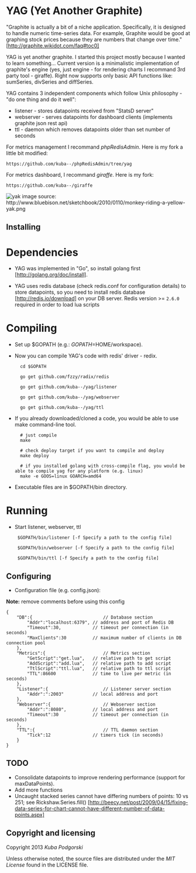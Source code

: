 YAG (Yet Another Graphite)
==========================

"Graphite is actually a bit of a niche application. Specifically, it is designed to handle numeric time-series data. For example, Graphite would be good at graphing stock prices because they are numbers that change over time."
[http://graphite.wikidot.com/faq#toc0]

YAG is yet another graphite. I started this project mostly because I wanted to learn something...
Current version is a minimalistic implementation of graphite's engine (yes, just engine - for rendering charts I recommand 3rd party tool - giraffe).
Right now supports only basic API functions like: sumSeries, divSeries and diffSeries.

YAG contains 3 independent components which follow Unix philosophy - "do one thing and do it well":
* listener - stores datapoints received from "StatsD server"
* webserver - serves datapoints for dashboard clients (implements graphite json rest api)
* ttl - daemon which removes datapoints older than set number of seconds

For metrics management I recommand *phpRedisAdmin*. Here is my fork a little bit modified:

	https://github.com/kuba--/phpRedisAdmin/tree/yag


For metrics dashboard, I recommand *giraffe*. Here is my fork:

	https://github.com/kuba--/giraffe


<img alt="yak" src="http://www.bluebison.net/sketchbook/2010/0110/monkey-riding-a-yellow-yak.png" />
image source: http://www.bluebison.net/sketchbook/2010/0110/monkey-riding-a-yellow-yak.png


## Installing

# Dependencies
	
- YAG was implemented in "Go", so install golang first [http://golang.org/doc/install].

- YAG uses redis database (check redis.conf for configuration details) to store datapoints, so you need to install redis database [http://redis.io/download] on your DB server. Redis version >= `2.6.0` required in order to load lua scripts

# Compiling
	
- Set up $GOPATH (e.g.: $GOPATH=$HOME/workspace).
	
- Now you can compile YAG's code with redis' driver - redix. 

		cd $GOPATH

		go get github.com/fzzy/radix/redis

		go get github.com/kuba--/yag/listener
	
		go get github.com/kuba--/yag/webserver
	
		go get github.com/kuba--/yag/ttl
		

- If you already downloaded/cloned a code, you would be able to use make command-line tool.
		
		# just compile
		make

		# check deploy target if you want to compile and deploy
		make deploy
		
		# if you installed golang with cross-compile flag, you would be able to compile yag for any platform (e.g. linux)
		make -e GOOS=linux GOARCH=amd64 
		
		
	

- Executable files are in $GOPATH/bin directory.

# Running

-  Start listener, webserver, ttl

		$GOPATH/bin/listener [-f Specify a path to the config file]
	
		$GOPATH/bin/webserver [-f Specify a path to the config file]
	
		$GOPATH/bin/ttl [-f Specify a path to the config file]



## Configuring

- Configuration file (e.g. config.json):

**Note:** remove comments before using this config

	{
		"DB":{                           // Database section
			"Addr":"localhost:6379", // address and port of Redis DB
			"Timeout":30,            // timeout per connection (in seconds)
			"MaxClients":30          // maximum number of clients in DB connection pool
		},
		"Metrics":{                      // Metrics section
			"GetScript":"get.lua",   // relative path to get script
			"AddScript":"add.lua",   // relative path to add script					
			"TtlScript":"ttl.lua",   // relative path to ttl script
			"TTL":86600              // time to live per metric (in seconds)
		},
		"Listener":{                     // Listener server section 
			"Addr":":2003"           // local address and port
		},
		"Webserver":{                    // Webserver section
			"Addr":":8080",          // local address and port
			"Timeout":30             // timeout per connection (in seconds)
		},
		"TTL":{                          // TTL daemon section
			"Tick":12                // timers tick (in seconds)
		}
	}

## TODO
* Consolidate datapoints to improve rendering performance (support for maxDataPoints).
* Add more functions
* Uncaught stacked series cannot have differing numbers of points: 10 vs 251; see Rickshaw.Series.fill() 
[http://beecy.net/post/2009/04/15/fixing-data-series-for-chart-cannot-have-different-number-of-data-points.aspx]


 
## Copyright and licensing

Copyright 2013 *Kuba Podgorski*

Unless otherwise noted, the source files are distributed under the 
*MIT License* found in the LICENSE file.
